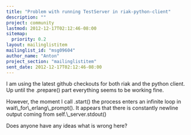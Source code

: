 ```yaml
---
title: "Problem with running TestServer in riak-python-client"
description: ""
project: community
lastmod: 2012-12-17T02:12:46-08:00
sitemap:
  priority: 0.2
layout: mailinglistitem
mailinglist_id: "msg09604"
author_name: "Anton"
project_section: "mailinglistitem"
sent_date: 2012-12-17T02:12:46-08:00
---
```



I am using the latest github checkouts for both riak and the python
client. Up until the .prepare() part everything seems to be working
fine.

However, the moment I call .start() the process enters an infinite
loop in wait\\_for\\_erlang\\_prompt(). It appears that there is constantly
newline output coming from self.\\_server.stdout()

Does anyone have any ideas what is wrong here?

